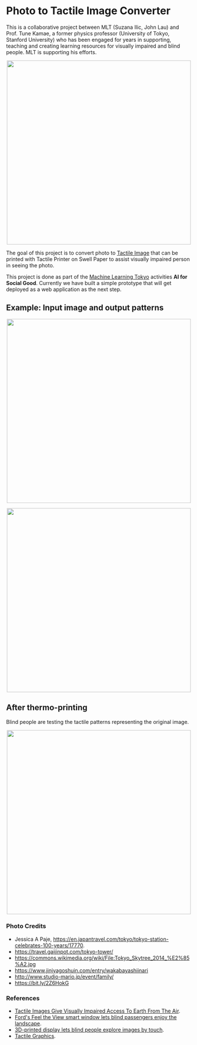 # Photo to Tactile Image Converter
This is a collaborative project between MLT (Suzana Ilic, John Lau) and Prof. Tune Kamae, a former physics professor (University of Tokyo, Stanford University) who has been engaged for years in supporting, teaching and creating learning resources for visually impaired and blind people. MLT is supporting his efforts.

<p align="center">
  <img src="https://github.com/Machine-Learning-Tokyo/tactile_patterns/blob/master/learning_resources.jpg" width="500">
</p>


The goal of this project is to convert photo to [Tactile Image](https://en.wikipedia.org/wiki/Tactile_graphic) that can be printed with Tactile Printer on Swell Paper to assist visually impaired person in seeing the photo.

This project is done as part of the [Machine Learning Tokyo](mltokyo.ai) activities **AI for Social Good**. Currently we have built a simple prototype that will get deployed as a web application as the next step.

## Example: Input image and output patterns

<p align="center">
  <img src="https://github.com/Machine-Learning-Tokyo/tactile_patterns/blob/master/photos/Tokyo-Tower-2-1024x683.jpg" width="500">
</p>

<p align="center">
  <img src="https://github.com/Machine-Learning-Tokyo/tactile_patterns/blob/master/output/tokyo_tower.png" width="500">
</p>


## After thermo-printing
Blind people are testing the tactile patterns representing the original image.

<p align="center">
  <img src="https://github.com/Machine-Learning-Tokyo/tactile_patterns/blob/master/tactile_patterns.jpg" width="500">
</p>



### Photo Credits
* Jessica A Paje, https://en.japantravel.com/tokyo/tokyo-station-celebrates-100-years/17770.
* https://travel.gaijinpot.com/tokyo-tower/
* https://commons.wikimedia.org/wiki/File:Tokyo_Skytree_2014_%E2%85%A2.jpg
* https://www.jinjyagoshuin.com/entry/wakabayashiinari
* http://www.studio-mario.jp/event/family/
* https://bit.ly/2Z6HokG

### References
* [Tactile Images Give Visually Impaired Access To Earth From The Air](https://www.culture24.org.uk/sector-info/art17622).
* [Ford's Feel the View smart window lets blind passengers enjoy the landscape](https://www.dezeen.com/2018/05/06/fords-feel-the-view-smart-window-blind-passengers-technology/).
* [3D-printed display lets blind people explore images by touch](https://www.newscientist.com/article/2076693-3d-printed-display-lets-blind-people-explore-images-by-touch/).
* [Tactile Graphics](http://www.pathstoliteracy.org/tactile-graphics).
